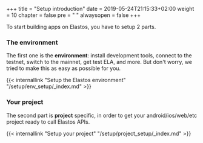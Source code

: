 +++
title = "Setup introduction"
date = 2019-05-24T21:15:33+02:00
weight = 10
chapter = false
pre = "<i class='fa ela-page'></i> "
alwaysopen = false
+++ 

To start building apps on Elastos, you have to setup 2 parts. 

### The environment

The first one is the **environment**: install development tools, connect to the testnet, switch to the mainnet, get test ELA, and more. But don't worry, we tried to make this as easy as possible for you.

{{< internallink "Setup the Elastos environment" "/setup/env_setup/_index.md" >}}

### Your project

The second part is **project** specific, in order to get your android/ios/web/etc project ready to call Elastos APIs.

{{< internallink "Setup your project" "/setup/project_setup/_index.md" >}}